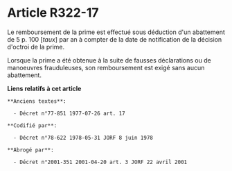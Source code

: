 # Article R322-17

Le remboursement de la prime est effectué sous déduction d'un abattement de 5 p. 100 [*taux*] par an à compter de la date de
notification de la décision d'octroi de la prime.

Lorsque la prime a été obtenue à la suite de fausses déclarations ou de manoeuvres frauduleuses, son remboursement est exigé
sans aucun abattement.

**Liens relatifs à cet article**

	**Anciens textes**:

	  - Décret n°77-851 1977-07-26 art. 17

	**Codifié par**:

	  - Décret n°78-622 1978-05-31 JORF 8 juin 1978

	**Abrogé par**:

	  - Décret n°2001-351 2001-04-20 art. 3 JORF 22 avril 2001
